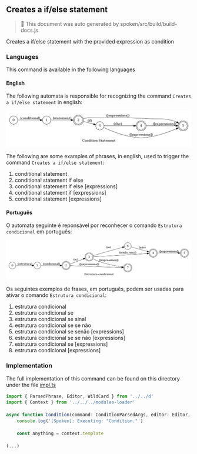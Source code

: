 ## Creates a if/else statement

> 🤖 This document was auto generated by spoken/src/build/build-docs.js

Creates a if/else statement with the provided expression as condition

### Languages

This command is available in the following languages

#### English

The following automata is responsible for recognizing the command `Creates a if/else statement` in english:

![English](phrase_en-US.png)

The following are some examples of phrases, in english, used to trigger the command `Creates a if/else statement`:

1. conditional statement
2. conditional statement if else
3. conditional statement if else [expressions]
4. conditional statement if [expressions]
5. conditional statement [expressions]

#### Português

O automata seguinte é reponsável por reconhecer o comando `Estrutura condicional` em português:

![Português](phrase_pt-BR.png)

Os seguintes exemplos de frases, em português, podem ser usadas para ativar o comando `Estrutura condicional`:

1. estrutura condicional
2. estrutura condicional se
3. estrutura condicional se sinal
4. estrutura condicional se se não
5. estrutura condicional se senão [expressions]
6. estrutura condicional se se não [expressions]
7. estrutura condicional se [expressions]
8. estrutura condicional [expressions]

### Implementation

The full implementation of this command can be found on this directory under the file [impl.ts](impl.ts)

```typescript
import { ParsedPhrase, Editor, WildCard } from '../../d'
import { Context } from '../../../modules-loader'

async function Condition(command: ConditionParsedArgs, editor: Editor, context: Context) {
    console.log('[Spoken]: Executing: "Condition."')
    
    const anything = context.template

(...)
```